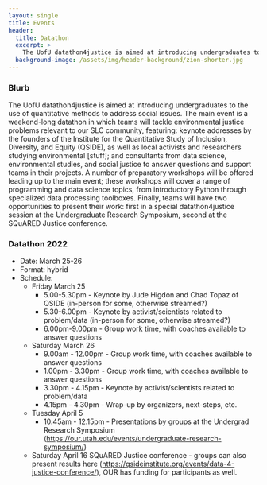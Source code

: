 ```yaml
---
layout: single
title: Events
header:
  title: Datathon
  excerpt: >
    The UofU datathon4justice is aimed at introducing undergraduates to the use of quantitative methods to address social issues.
  background-image: /assets/img/header-background/zion-shorter.jpg
---
```


### Blurb
The UofU datathon4justice is aimed at introducing undergraduates to the use of quantitative methods to address social issues. The main event is a weekend-long datathon in which teams will tackle environmental justice problems relevant to our SLC community, featuring: keynote addresses by the founders of the Institute for the Quantitative Study of Inclusion, Diversity, and Equity (QSIDE), as well as local activists and researchers studying environmental [stuff]; and consultants from data science, environmental studies, and social justice to answer questions and support teams in their projects. A number of preparatory workshops will be offered leading up to the main event; these workshops will cover a range of programming and data science topics, from introductory Python through specialized data processing toolboxes. Finally, teams will have two opportunities to present their work: first in a special datathon4justice session at the Undergraduate Research Symposium, second at the SQuARED Justice conference.

### Datathon 2022
* Date: March 25-26
* Format: hybrid
* Schedule:
  * Friday March 25
    * 5.00-5.30pm - Keynote by Jude Higdon and Chad Topaz of QSIDE (in-person for some, otherwise streamed?)
    * 5.30-6.00pm - Keynote by activist/scientists related to problem/data (in-person for some, otherwise streamed?)
    * 6.00pm-9.00pm - Group work time, with coaches available to answer questions
  * Saturday March 26
    * 9.00am - 12.00pm - Group work time, with coaches available to answer questions
    * 1.00pm - 3.30pm - Group work time, with coaches available to answer questions
    * 3.30pm - 4.15pm - Keynote by activist/scientists related to problem/data
    * 4.15pm - 4.30pm - Wrap-up by organizers, next-steps, etc. 
  * Tuesday April 5
    * 10.45am - 12.15pm - Presentations by groups at the Undergrad Research Symposium (https://our.utah.edu/events/undergraduate-research-symposium/)
  * Saturday April 16
SQuARED Justice conference - groups can also present results here (https://qsideinstitute.org/events/data-4-justice-conference/), OUR has funding for participants as well.

